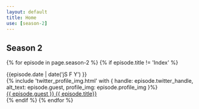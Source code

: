 ```yaml
---
layout: default
title: Home
use: [season-2]
---
```


## Season 2 

{% for episode in page.season-2 %}
    {% if episode.title != 'Index' %}
      <div class="wrapper">
          <div class="box text">{{episode.date | date('jS F Y') }}</div>
              <div class="box">
                 {% include 'twitter_profile_img.html' with { handle: episode.twitter_handle, alt_text: episode.guest, profile_img: episode.profile_img }%}
               </div>
               <div class="box text"><a href="{{episode.url}}">{{ episode.guest }} {{ episode.title}}</a></div>
      </div>
  {% endif %}
{% endfor %}
